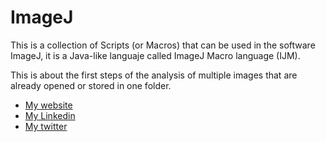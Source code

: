 # ImageJ

This is a collection of Scripts (or Macros) that can be used in the software ImageJ,
it is a Java-like languaje called ImageJ Macro language (IJM).

This is about the first steps of the analysis of multiple images that are already opened or stored in one folder.

* [My website](http://inesgcalvo.byethost31.com/)
* [My Linkedin](https://www.linkedin.com/in/ines-g-calvo/)
* [My twitter](https://twitter.com/inesgcalvo)
